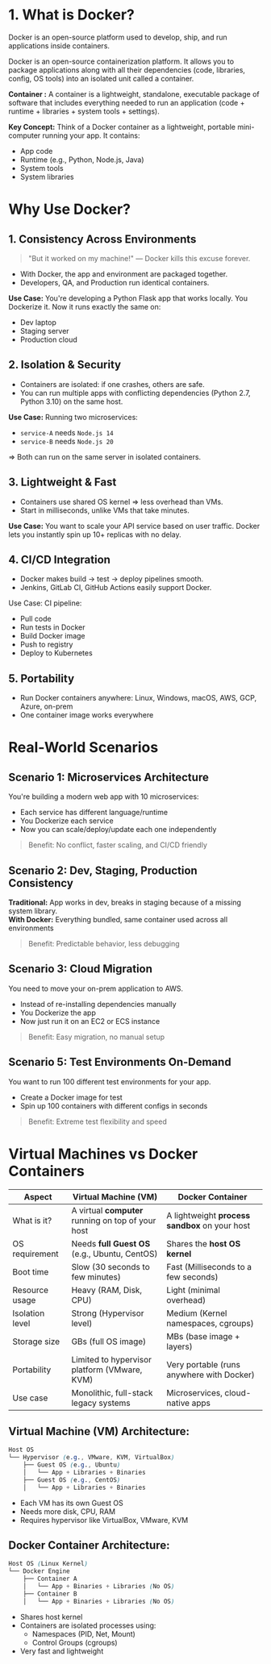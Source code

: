 # 1. What is Docker?
Docker is an open-source platform used to develop, ship, and run applications inside containers.   

Docker is an open-source containerization platform. It allows you to package applications along with all their dependencies (code, libraries, config, OS tools) into an isolated unit called a container.

**Container :** A container is a lightweight, standalone, executable package of software that includes everything needed to run an application (code + runtime + libraries + system tools + settings).  

**Key Concept:**  Think of a Docker container as a lightweight, portable mini-computer running your app. It contains:
- App code
- Runtime (e.g., Python, Node.js, Java)
- System tools
- System libraries


# Why Use Docker?
## 1. Consistency Across Environments
> "But it worked on my machine!" — Docker kills this excuse forever.

- With Docker, the app and environment are packaged together.
- Developers, QA, and Production run identical containers.

**Use Case:** You're developing a Python Flask app that works locally. You Dockerize it. Now it runs exactly the same on:
- Dev laptop
- Staging server
- Production cloud


## 2. Isolation & Security
- Containers are isolated: if one crashes, others are safe.
- You can run multiple apps with conflicting dependencies (Python 2.7, Python 3.10) on the same host.

**Use Case:** Running two microservices:
- `service-A` needs `Node.js 14`
- `service-B` needs `Node.js 20`

=> Both can run on the same server in isolated containers.

## 3. Lightweight & Fast
- Containers use shared OS kernel ⇒ less overhead than VMs.
- Start in milliseconds, unlike VMs that take minutes.

**Use Case:** You want to scale your API service based on user traffic. Docker lets you instantly spin up 10+ replicas with no delay.

## 4. CI/CD Integration
- Docker makes build → test → deploy pipelines smooth.
- Jenkins, GitLab CI, GitHub Actions easily support Docker.

Use Case: CI pipeline:
- Pull code
- Run tests in Docker
- Build Docker image
- Push to registry
- Deploy to Kubernetes

## 5. Portability
- Run Docker containers anywhere: Linux, Windows, macOS, AWS, GCP, Azure, on-prem
- One container image works everywhere


# Real-World Scenarios
## Scenario 1: Microservices Architecture
You're building a modern web app with 10 microservices:
- Each service has different language/runtime
- You Dockerize each service
- Now you can scale/deploy/update each one independently

> Benefit: No conflict, faster scaling, and CI/CD friendly

## Scenario 2: Dev, Staging, Production Consistency
**Traditional:** App works in dev, breaks in staging because of a missing system library.  
**With Docker:** Everything bundled, same container used across all environments  

> Benefit: Predictable behavior, less debugging

## Scenario 3: Cloud Migration
You need to move your on-prem application to AWS.
- Instead of re-installing dependencies manually
- You Dockerize the app
- Now just run it on an EC2 or ECS instance

> Benefit: Easy migration, no manual setup

## Scenario 5: Test Environments On-Demand
You want to run 100 different test environments for your app.
- Create a Docker image for test
- Spin up 100 containers with different configs in seconds

> Benefit: Extreme test flexibility and speed


# Virtual Machines vs Docker Containers
| Aspect          | Virtual Machine (VM)                               | Docker Container                               |
| --------------- | -------------------------------------------------- | ---------------------------------------------- |
| What is it?     | A virtual **computer** running on top of your host | A lightweight **process sandbox** on your host |
| OS requirement  | Needs **full Guest OS** (e.g., Ubuntu, CentOS)     | Shares the **host OS kernel**                  |
| Boot time       | Slow (30 seconds to few minutes)                   | Fast (Milliseconds to a few seconds)           |
| Resource usage  | Heavy (RAM, Disk, CPU)                             | Light (minimal overhead)                       |
| Isolation level | Strong (Hypervisor level)                          | Medium (Kernel namespaces, cgroups)            |
| Storage size    | GBs (full OS image)                                | MBs (base image + layers)                      |
| Portability     | Limited to hypervisor platform (VMware, KVM)       | Very portable (runs anywhere with Docker)      |
| Use case        | Monolithic, full-stack legacy systems              | Microservices, cloud-native apps               |

## Virtual Machine (VM) Architecture:
```scss
Host OS
└── Hypervisor (e.g., VMware, KVM, VirtualBox)
    ├── Guest OS (e.g., Ubuntu)
    │   └── App + Libraries + Binaries
    ├── Guest OS (e.g., CentOS)
    │   └── App + Libraries + Binaries
```
- Each VM has its own Guest OS
- Needs more disk, CPU, RAM
- Requires hypervisor like VirtualBox, VMware, KVM

## Docker Container Architecture:
```scss
Host OS (Linux Kernel)
└── Docker Engine
    ├── Container A
    │   └── App + Binaries + Libraries (No OS)
    ├── Container B
    │   └── App + Binaries + Libraries (No OS)
```
- Shares host kernel
- Containers are isolated processes using:
  - Namespaces (PID, Net, Mount)
  - Control Groups (cgroups)
- Very fast and lightweight






